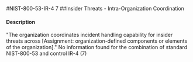 #NIST-800-53-IR-4 7
##Insider Threats - Intra-Organization Coordination
#### Description
"The organization coordinates incident handling capability for insider threats across [Assignment: organization-defined components or elements of the organization]."
No information found for the combination of standard NIST-800-53 and control IR-4 (7)

